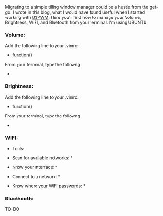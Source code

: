 
Migrating to a simple tilling window manager could be a hustle from the get-go. I wrote in this blog, what I would have found useful when I started working with [BSPWM](https://github.com/baskerville/bspwm). Here you'll find how to manage your Volume, Brightness, WIFI, and Bluetooth from your terminal. I'm using UBUNTU 

### Volume:
Add the following line to your .vimrc:
* function()  

From your terminal, type the followng 
* ` ` 

### Brightness:
Add the following line to your .vimrc:
* function()  

From your terminal, type the followng 
* ` ` 
### WIFI:
* Tools: 

* Scan for available networks:
    *  

* Know your interface:
    *    

* Connect to a network:
    * 

* Know where your WIFI passwords:
    *    

### Bluethooth: 
TO-DO
